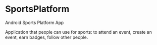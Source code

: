 # SportsPlatform
Android Sports Platform App

Application that people can use for sports: to attend an event, create an event, earn badges, follow other people.
